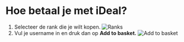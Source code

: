 # Hoe betaal je met iDeal?

 1. Selecteer de rank die je wilt kopen.
![Ranks](https://files.gitbook.com/v0/b/gitbook-x-prod.appspot.com/o/spaces/ZWTv1nMbCpjV6IrItxJO/uploads/TFZ5U4Z74xViajHiBDup/image.png?alt=media&token=b44886c6-abdb-412c-b7c4-5de35db20401)
 2. Vul je username in en druk dan op **Add to basket.**
 ![Add to basket](https://files.gitbook.com/v0/b/gitbook-x-prod.appspot.com/o/spaces/ZWTv1nMbCpjV6IrItxJO/uploads/NVDTCSzJPVvmeTy4ptVc/image.png?alt=media&token=300c0bb1-609d-490b-bef8-1db25d6b03b7)
